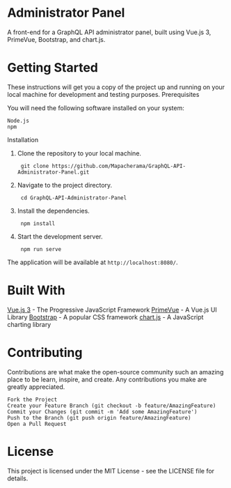  # Administrator Panel

A front-end for a GraphQL API administrator panel, built using Vue.js 3, PrimeVue, Bootstrap, and chart.js.

# Getting Started

These instructions will get you a copy of the project up and running on your local machine for development and testing purposes.
Prerequisites

You will need the following software installed on your system:

    Node.js
    npm

Installation

1. Clone the repository to your local machine.

        git clone https://github.com/Mapacherama/GraphQL-API-Administrator-Panel.git

2. Navigate to the project directory.

        cd GraphQL-API-Administrator-Panel

3. Install the dependencies.

        npm install

4. Start the development server.

        npm run serve

The application will be available at `http://localhost:8080/`.

# Built With

[Vue.js 3](https://vuejs.org/) - The Progressive JavaScript Framework
[PrimeVue](https://primevue.org/setup) - A Vue.js UI Library
[Bootstrap](https://getbootstrap.com/) - A popular CSS framework
[chart.js](https://www.chartjs.org/) - A JavaScript charting library

# Contributing

Contributions are what make the open-source community such an amazing place to be learn, inspire, and create. Any contributions you make are greatly appreciated.

    Fork the Project
    Create your Feature Branch (git checkout -b feature/AmazingFeature)
    Commit your Changes (git commit -m 'Add some AmazingFeature')
    Push to the Branch (git push origin feature/AmazingFeature)
    Open a Pull Request

# License

This project is licensed under the MIT License - see the LICENSE file for details.

